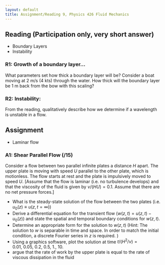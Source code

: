 ```yaml
---
layout: default
title: Assignment/Reading 9, Physics 426 Fluid Mechanics
---
```



## Reading (Participation only, very short answer)

  - Boundary Layers
  - Instability

### R1: Growth of a boundary layer...

What parameters set how thick a boundary layer will be?  Consider a boat moving at 2 m/s (4 kts) through the water.  How thick will the boundary layer be 1 m back from the bow with this scaling?  

### R2: Instability:

From the reading, qualitatively describe how we determine if a wavelength is unstable in a flow.

## Assignment

  - Laminar flow

### A1: Shear Parallel Flow (/15)

Consider a flow between two parallel infinite plates a distance $H$ apart.  The upper plate is moving with speed $U$ parallel to the other plate, which is motionless.  The flow starts at rest and the plate is impulsively moved to speed $U$.  [Assume that the flow is laminar (i.e. no turbulence develops) and that the viscosity of the fluid is given by $\nu/(HU) = 0.1$.  Assume that there are no net pressure forces.]

 - What is the steady-state solution of the flow between the two plates (i.e. $u_0(z) \equiv u(z,t=\infty)$)
 - Derive a differential equation for the transient flow ($w(z,t) = u(z,t)-u_0(z)$) and state the spatial and temporal boundary conditions for $w(z,t)$.
 - Determine an appropriate form for the solution to $w(z,t)$ (Hint: The solution to $w$ is separable in time and space.  In order to match the initial condition, a discrete Fourier series in $z$ is required. )
 - Using a graphics software, plot the solution at time $t/(H^2/\nu) = 0.01,\  0.05,\ 0.2,\ 0.5,\ 1.,\ 10.$
 - argue that the rate of work by the upper plate is equal to the rate of viscous dissipation in the fluid
